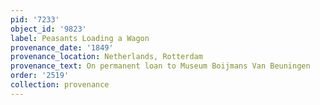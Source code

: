 ```yaml
---
pid: '7233'
object_id: '9823'
label: Peasants Loading a Wagon
provenance_date: '1849'
provenance_location: Netherlands, Rotterdam
provenance_text: On permanent loan to Museum Boijmans Van Beuningen
order: '2519'
collection: provenance
---
```

